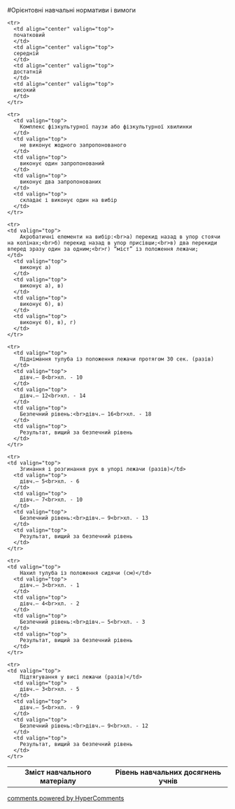 <div id="hypercomments_widget" class="js-hypercomments-widget invisible"></div>

#Орієнтовні навчальні нормативи і вимоги

<table>
  <body>
    <tr>
      <td align="center" valign="top" rowspan="2">
        <b>Зміст навчального матеріалу</b>
      </td>
      <td align="center" valign="top" colspan="4">
        <b>Рівень навчальних  досягнень учнів</b>
      </td>
    </tr>

    <tr>
      <td align="center" valign="top">
      початковий
      </td>
      <td align="center" valign="top">
      середній
      </td>
      <td align="center" valign="top">
      достатній
      </td>
      <td align="center" valign="top">
      високий
      </td>
    </tr>

    <tr>
      <td valign="top">
        Комплекс фізкультурної паузи або фізкультурної хвилинки
      </td>
      <td valign="top">
        не виконує жодного запропонованого
      </td>
      <td valign="top">
        виконує один запропонований
      </td>
      <td valign="top">
        виконує два запропонованих
      </td>
      <td valign="top">
        складає і виконує один на вибір
      </td>
    </tr>

    <tr>
    <td valign="top">
        Акробатичні елементи на вибір:<br>а) перекид назад в упор стоячи на колінах;<br>б) перекид назад в упор присівши;<br>в) два перекиди вперед зразу один за одним;<br>г) “міст” із положення лежачи;
    </td>
      <td valign="top">
        виконує а)
      </td>
      <td valign="top">
        виконує а), в)
      </td>
      <td valign="top">
        виконує б), в)
      </td>
      <td valign="top">
        виконує б), в), г)
      </td>
    </tr>

    <tr>
      <td valign="top">
        Піднімання тулуба із положення лежачи протягом 30 сек. (разів)
      </td>
      <td valign="top">
        дівч.– 8<br>хл. - 10
      </td>
      <td valign="top">
        дівч.– 12<br>хл. - 14
      </td>
      <td valign="top">
        Безпечний рівень:<br>дівч.– 16<br>хл. - 18
      </td>
      <td valign="top">
        Результат, вищий за безпечний рівень
      </td>
    </tr>

    <tr>
    <td valign="top">
        Згинання і розгинання рук в упорі лежачи (разів)</td>
      <td valign="top">
        дівч.– 5<br>хл. - 6
      </td>
      <td valign="top">
        дівч.– 7<br>хл. - 10
      </td>
      <td valign="top">
        Безпечний рівень:<br>дівч.– 9<br>хл. - 13
      </td>
      <td valign="top">
        Результат, вищий за безпечний рівень
      </td>
    </tr>

    <tr>
    <td valign="top">
        Нахил тулуба із положення сидячи (см)</td>
      <td valign="top">
        дівч.– 3<br>хл. - 1
      </td>
      <td valign="top">
        дівч.– 4<br>хл. - 2
      </td>
      <td valign="top">
        Безпечний рівень:<br>дівч.– 5<br>хл. - 3
      </td>
      <td valign="top">
        Результат, вищий за безпечний рівень
      </td>
    </tr>

    <tr>
    <td valign="top">
        Підтягування у висі лежачи (разів)</td>
      <td valign="top">
        дівч.– 3<br>хл. - 5
      </td>
      <td valign="top">
        дівч.– 5<br>хл. - 9
      </td>
      <td valign="top">
        Безпечний рівень:<br>дівч.– 9<br>хл. - 12
      </td>
      <td valign="top">
        Результат, вищий за безпечний рівень
      </td>
    </tr>

    
  </body>
</table>


<div class="js-hypercomments-container">
    <a href="http://hypercomments.com" class="hc-link" title="comments widget">comments powered by HyperComments</a>
</div>